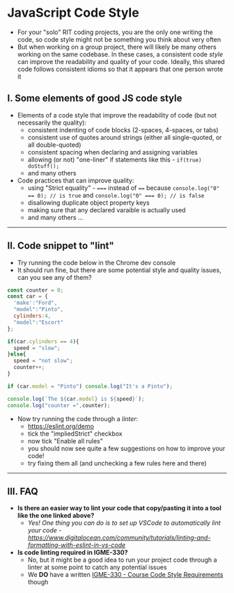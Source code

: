 # JavaScript Code Style

- For your "solo" RIT coding projects, you are the only one writing the code, so code style might not be something you think about very often
- But when working on a group project, there will likely be many others working on the same codebase. In these cases, a consistent code *style* can improve the readability and quality of your code. Ideally, this shared code follows consistent idioms so that it appears that one person wrote it

## I. Some elements of good JS code style
- Elements of a code style that improve the readability of code (but not necessarily the quality):
  - consistent indenting of code blocks (2-spaces, 4-spaces, or tabs)
  - consistent use of quotes around strings (either all single-quoted, or all double-quoted)
  - consistent spacing when declaring and assigning variables
  - allowing (or not) "one-liner" if statements like this - `if(true) doStuff();`
  - and many others
- Code practices that can improve quality:
  - using "Strict equality" - `===` instead of `==` because `console.log("0" == 0); // is true` and `console.log("0" === 0); // is false`
  - disallowing duplicate object property keys
  - making sure that any declared varaible is actually used
  - and many others ...

<hr>

## II. Code snippet to "lint"

- Try running the code below in the Chrome dev console
- It should run fine, but there are some potential style and quality issues, can you see any of them?

```js
const counter = 0;
const car = {
  'make':"Ford",
  "model":"Pinto",
  cylinders:4,
  "model":"Escort"
};

if(car.cylinders == 4){
  speed = "slow";
}else{
  speed = "not slow";
  counter++;
}

if (car.model = "Pinto") console.log("It's a Pinto");

console.log(`The ${car.model} is ${speed}`);
console.log("counter =",counter);
```

- Now try running the code through a *linter*:
  - https://eslint.org/demo
  - tick the "impliedStrict" checkbox
  - now tick "Enable all rules"
  - you should now see quite a few suggestions on how to improve your code!
  - try fixing them all (and unchecking a few rules here and there)

<hr>

## III. FAQ

- **Is there an easier way to lint your code that copy/pasting it into a tool like the one linked above?**
  - *Yes! One thing you can do is to set up VSCode to automatically lint your code - https://www.digitalocean.com/community/tutorials/linting-and-formatting-with-eslint-in-vs-code*
- **Is code linting required in IGME-330?**
  - No, but it might be a good idea to run your project code through a linter at some point to catch any potential issues
  - We **DO** have a written [IGME-330 - Course Code Style Requirements](330-code-style.md) though
  
